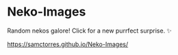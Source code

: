 # Neko-Images
Random nekos galore! Click for a new purrfect surprise. ✨

https://samctorres.github.io/Neko-Images/
